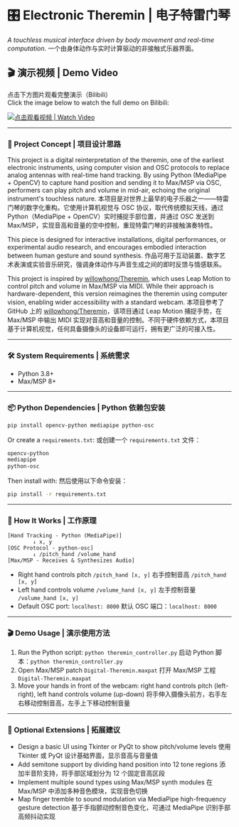 # 🎛️ Electronic Theremin | 电子特雷门琴

*A touchless musical interface driven by body movement and real-time computation.*
 一个由身体动作与实时计算驱动的非接触式乐器界面。

## 🎬 演示视频 | Demo Video

点击下方图片观看完整演示（Bilibili）  
Click the image below to watch the full demo on Bilibili:

[![点击观看视频 | Watch Video](images/Cover.png)](https://www.bilibili.com/video/BV1MigozHEjt)

------

### 🎨 Project Concept | 项目设计思路

This project is a digital reinterpretation of the theremin, one of the earliest electronic instruments, using computer vision and OSC protocols to replace analog antennas with real-time hand tracking. By using Python (MediaPipe + OpenCV) to capture hand position and sending it to Max/MSP via OSC, performers can play pitch and volume in mid-air, echoing the original instrument's touchless nature.
 本项目是对世界上最早的电子乐器之一——特雷门琴的数字化重构。它使用计算机视觉与 OSC 协议，取代传统模拟天线，通过 Python（MediaPipe + OpenCV）实时捕捉手部位置，并通过 OSC 发送到 Max/MSP，实现音高和音量的空中控制，重现特雷门琴的非接触演奏特性。

This piece is designed for interactive installations, digital performances, or experimental audio research, and encourages embodied interaction between human gesture and sound synthesis.
 作品可用于互动装置、数字艺术表演或实验音乐研究，强调身体动作与声音生成之间的即时反馈与情感联系。

This project is inspired by [willowhong/Theremin](https://github.com/willowhong/Theremin), which uses Leap Motion to control pitch and volume in Max/MSP via MIDI. While their approach is hardware-dependent, this version reimagines the theremin using computer vision, enabling wider accessibility with a standard webcam.
 本项目参考了 GitHub 上的 [willowhong/Theremin](https://github.com/willowhong/Theremin)，该项目通过 Leap Motion 捕捉手势，在 Max/MSP 中输出 MIDI 实现对音高和音量的控制。不同于硬件依赖方式，本项目基于计算机视觉，任何具备摄像头的设备即可运行，拥有更广泛的可接入性。

------

### 🛠️ System Requirements | 系统需求

- Python 3.8+
- Max/MSP 8+

------

### 📦 Python Dependencies | Python 依赖包安装

```bash
pip install opencv-python mediapipe python-osc
```

Or create a `requirements.txt`:
 或创建一个 `requirements.txt` 文件：

```txt
opencv-python  
mediapipe  
python-osc  
```

Then install with:
 然后使用以下命令安装：

```bash
pip install -r requirements.txt
```

------

### 🧠 How It Works | 工作原理

```text
[Hand Tracking - Python (MediaPipe)]  
        ↓ x, y  
[OSC Protocol - python-osc]  
        ↓ /pitch_hand /volume_hand  
[Max/MSP - Receives & Synthesizes Audio]  
```

- Right hand controls pitch `/pitch_hand [x, y]`
   右手控制音高 `/pitch_hand [x, y]`
- Left hand controls volume `/volume_hand [x, y]`
   左手控制音量 `/volume_hand [x, y]`
- Default OSC port: `localhost: 8000`
   默认 OSC 端口：`localhost: 8000`

------

### 🎬 Demo Usage | 演示使用方法

1. Run the Python script: `python theremin_controller.py`
    启动 Python 脚本：`python theremin_controller.py`
2. Open Max/MSP patch `Digital-Theremin.maxpat`
    打开 Max/MSP 工程 `Digital-Theremin.maxpat`
3. Move your hands in front of the webcam: right hand controls pitch (left-right), left hand controls volume (up-down)
    将手伸入摄像头前方，右手左右移动控制音高，左手上下移动控制音量

------

### 🔗 Optional Extensions | 拓展建议

- Design a basic UI using Tkinter or PyQt to show pitch/volume levels
   使用 Tkinter 或 PyQt 设计基础界面，显示音高与音量值
- Add semitone support by dividing hand position into 12 tone regions
   添加半音阶支持，将手部区域划分为 12 个固定音高区段
- Implement multiple sound types using Max/MSP synth modules
   在 Max/MSP 中添加多种音色模块，实现音色切换
- Map finger tremble to sound modulation via MediaPipe high-frequency gesture detection
   基于手指颤动控制音色变化，可通过 MediaPipe 识别手部高频抖动实现


